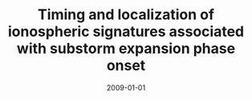 ---
title: "Timing and localization of ionospheric signatures associated with substorm expansion phase onset"
collection: publications
permalink: /publication/2009-01-01-Rae_a
date: 2009-01-01
venue: 'Journal of Geophysical Research: Space Physics'
paperurl: 'https://doi.org/10.1029/2008JA013559'
citation: 'Rae, I. J., Mann, I. R., Murphy, K. R., Milling, D. K., Parent, A., Angelopoulos, V., et al. (2009). Timing and localization of ionospheric signatures associated with substorm expansion phase onset. Journal of Geophysical Research: Space Physics, 114(1), 1-15. '
---